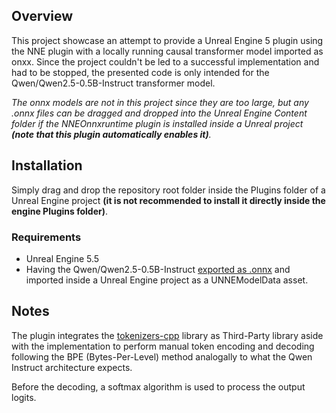 ## Overview
This project showcase an attempt to provide a Unreal Engine 5 plugin using the NNE plugin with a locally running causal transformer model imported as onxx. Since the project couldn't be led to a successful implementation and had to be stopped, the presented code is only intended for the Qwen/Qwen2.5-0.5B-Instruct transformer model.

_The onnx models are not in this project since they are too large, but any .onnx files can be dragged and dropped into the Unreal Engine Content folder if the NNEOnnxruntime plugin is installed inside a Unreal project **(note that this plugin automatically enables it)**._

## Installation
Simply drag and drop the repository root folder inside the Plugins folder of a Unreal Engine project **(it is not recommended to install it directly inside the engine Plugins folder)**.

### Requirements
- Unreal Engine 5.5
- Having the Qwen/Qwen2.5-0.5B-Instruct [exported as .onnx](https://huggingface.co/docs/transformers/main/en/serialization) and imported inside a Unreal Engine project as a UNNEModelData asset. 

## Notes
The plugin integrates the [tokenizers-cpp](https://github.com/mlc-ai/tokenizers-cpp) library as Third-Party library aside with the implementation to perform manual token encoding and decoding following the BPE (Bytes-Per-Level) method analogally to what the Qwen Instruct architecture expects.

Before the decoding, a softmax algorithm is used to process the output logits.
